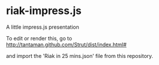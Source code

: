 riak-impress.js
===============

A little impress.js presentation

To edit or render this, go to http://tantaman.github.com/Strut/dist/index.html#

and import the 'Riak in 25 mins.json' file from this repository.


